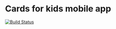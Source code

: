 Cards for kids mobile app
================================
[![Build Status](https://travis-ci.org/simareeno/cards.svg?branch=master)](https://travis-ci.org/simareeno/cards)
